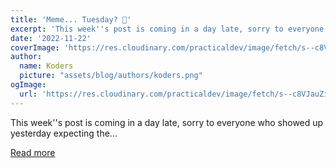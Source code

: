 ```yaml
---
title: 'Meme... Tuesday? 🤔'
excerpt: 'This week''s post is coming in a day late, sorry to everyone who showed up yesterday expecting the...'
date: '2022-11-22'
coverImage: 'https://res.cloudinary.com/practicaldev/image/fetch/s--c8VJauZi--/c_imagga_scale,f_auto,fl_progressive,h_420,q_auto,w_1000/https://dev-to-uploads.s3.amazonaws.com/uploads/articles/au6yj5h0jsvdzoj4dzv9.png'
author:
  name: Koders
  picture: "assets/blog/authors/koders.png"
ogImage:
  url: 'https://res.cloudinary.com/practicaldev/image/fetch/s--c8VJauZi--/c_imagga_scale,f_auto,fl_progressive,h_420,q_auto,w_1000/https://dev-to-uploads.s3.amazonaws.com/uploads/articles/au6yj5h0jsvdzoj4dzv9.png'
---
```


This week''s post is coming in a day late, sorry to everyone who showed up yesterday expecting the...

[Read more](https://dev.to/ben/meme-tuesday-359j)
